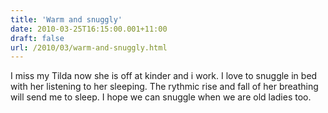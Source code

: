 ```yaml
---
title: 'Warm and snuggly'
date: 2010-03-25T16:15:00.001+11:00
draft: false
url: /2010/03/warm-and-snuggly.html
---
```


I miss my Tilda now she is off at kinder and i work. I love to snuggle in bed with her listening to her sleeping. The rythmic rise and fall of her breathing will send me to sleep. I hope we can snuggle when we are old ladies too.
